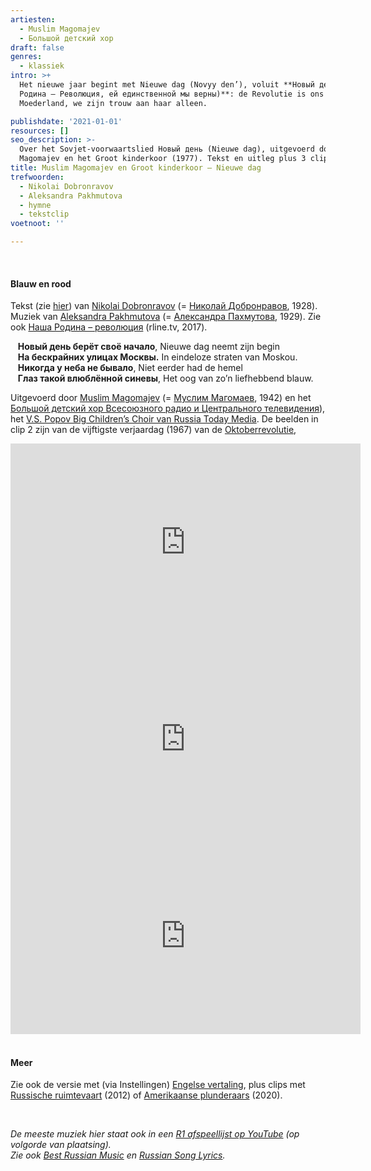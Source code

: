 ```yaml
---
artiesten:
  - Muslim Magomajev
  - Большой детский хор
draft: false
genres:
  - klassiek
intro: >+
  Het nieuwe jaar begint met Nieuwe dag (Novyy den’), voluit **Новый день (наша
  Родина – Революция, ей единственной мы верны)**: de Revolutie is ons
  Moederland, we zijn trouw aan haar alleen. 

publishdate: '2021-01-01'
resources: []
seo_description: >-
  Over het Sovjet-voorwaartslied Новый день (Nieuwe dag), uitgevoerd door Muslim
  Magomajev en het Groot kinderkoor (1977). Tekst en uitleg plus 3 clips.
title: Muslim Magomajev en Groot kinderkoor – Nieuwe dag
trefwoorden:
  - Nikolai Dobronravov
  - Aleksandra Pakhmutova
  - hymne
  - tekstclip
voetnoot: ''

---
```


<br/>

#### Blauw en rood

Tekst (zie [hier](https://teksty-pesenok.ru/rus-bolshoj-detskij-hor/tekst-pesni-novyj-den-nasha-rodinarevo/1753441/)) van [Nikolai Dobronravov](https://en.wikipedia.org/wiki/Nikolai_Dobronravov) (= [Николай Добронравов](https://ru.wikipedia.org/wiki/%D0%94%D0%BE%D0%B1%D1%80%D0%BE%D0%BD%D1%80%D0%B0%D0%B2%D0%BE%D0%B2,_%D0%9D%D0%B8%D0%BA%D0%BE%D0%BB%D0%B0%D0%B9_%D0%9D%D0%B8%D0%BA%D0%BE%D0%BB%D0%B0%D0%B5%D0%B2%D0%B8%D1%87), 1928). Muziek van [Aleksandra Pakhmutova](https://en.wikipedia.org/wiki/Aleksandra_Pakhmutova) (= [Александра Пахмутова](https://ru.wikipedia.org/wiki/%D0%9F%D0%B0%D1%85%D0%BC%D1%83%D1%82%D0%BE%D0%B2%D0%B0,_%D0%90%D0%BB%D0%B5%D0%BA%D1%81%D0%B0%D0%BD%D0%B4%D1%80%D0%B0_%D0%9D%D0%B8%D0%BA%D0%BE%D0%BB%D0%B0%D0%B5%D0%B2%D0%BD%D0%B0), 1929). Zie ook [Наша Родина – революция](https://www.rline.tv/podrobnosti/2017-11-05-nasha-rodina-revolyutsiya/) (rline.tv, 2017).

&nbsp; &nbsp;**Новый день берёт своё начало**, Nieuwe dag neemt zijn begin<br/>
&nbsp; &nbsp;**На бескрайних улицах Москвы.** In eindeloze straten van Moskou.<br/>
&nbsp; &nbsp;**Никогда у неба не бывало**, Niet eerder had de hemel<br/>
&nbsp; &nbsp;**Глаз такой влюблённой синевы**, Het oog van zo’n liefhebbend blauw.
<br/>

Uitgevoerd door [Muslim Magomajev](https://nl.wikipedia.org/wiki/Muslim_Magomajev) (= [Муслим Магомаев](https://ru.wikipedia.org/wiki/%D0%9C%D0%B0%D0%B3%D0%BE%D0%BC%D0%B0%D0%B5%D0%B2,_%D0%9C%D1%83%D1%81%D0%BB%D0%B8%D0%BC_%D0%9C%D0%B0%D0%B3%D0%BE%D0%BC%D0%B5%D1%82%D0%BE%D0%B2%D0%B8%D1%87), 1942) en het [Большой детский хор Всесоюзного радио и Центрального телевидения](https://ru.wikipedia.org/wiki/%D0%91%D0%BE%D0%BB%D1%8C%D1%88%D0%BE%D0%B9_%D0%B4%D0%B5%D1%82%D1%81%D0%BA%D0%B8%D0%B9_%D1%85%D0%BE%D1%80_%D0%92%D1%81%D0%B5%D1%81%D0%BE%D1%8E%D0%B7%D0%BD%D0%BE%D0%B3%D0%BE_%D1%80%D0%B0%D0%B4%D0%B8%D0%BE_%D0%B8_%D0%A6%D0%B5%D0%BD%D1%82%D1%80%D0%B0%D0%BB%D1%8C%D0%BD%D0%BE%D0%B3%D0%BE_%D1%82%D0%B5%D0%BB%D0%B5%D0%B2%D0%B8%D0%B4%D0%B5%D0%BD%D0%B8%D1%8F)), het [V.S. Popov Big Children’s Choir van Russia Today Media](https://en.wikipedia.org/wiki/Big_Children%27s_Choir). De beelden in clip 2 zijn van de vijftigste verjaardag (1967) van de [Oktoberrevolutie](https://nl.wikipedia.org/wiki/Oktoberrevolutie),

<iframe width="560" height="315" src="https://www.youtube.com/embed/QELD-smKQe4" frameborder="0" allow="accelerometer; autoplay; clipboard-write; encrypted-media; gyroscope; picture-in-picture" allowfullscreen></iframe>

<iframe width="560" height="315" src="https://www.youtube.com/embed/do7WzT83IrM" frameborder="0" allow="accelerometer; autoplay; clipboard-write; encrypted-media; gyroscope; picture-in-picture" allowfullscreen></iframe>

<iframe width="560" height="315" src="https://www.youtube.com/embed/G6etaUrUzUE" frameborder="0" allow="accelerometer; autoplay; clipboard-write; encrypted-media; gyroscope; picture-in-picture" allowfullscreen></iframe>

<br/>
<br/>


#### Meer

Zie ook de versie met (via Instellingen) [Engelse vertaling](https://youtu.be/DTz_u5Whnls), plus clips met [Russische ruimtevaart](https://youtu.be/vkiaQvy8wzQ) (2012) of [Amerikaanse plunderaars](https://youtu.be/VOsKAe4PUw0) (2020).

<br/>

*De meeste muziek hier staat ook in een [R1 afspeellijst op YouTube](https://www.youtube.com/playlist?list=PLeE-zqOrSLhxfIpK2vuUJNCKSzyVBi0yM) (op volgorde van plaatsing).* <br/>
*Zie ook [Best Russian Music](https://www.youtube.com/playlist?list=PLeE-zqOrSLhxTFYDvlwUu4hYby9DojwoD) en [Russian Song Lyrics](https://www.youtube.com/playlist?list=PLeE-zqOrSLhzkRCATzT8__oNifBChVHGK).*






